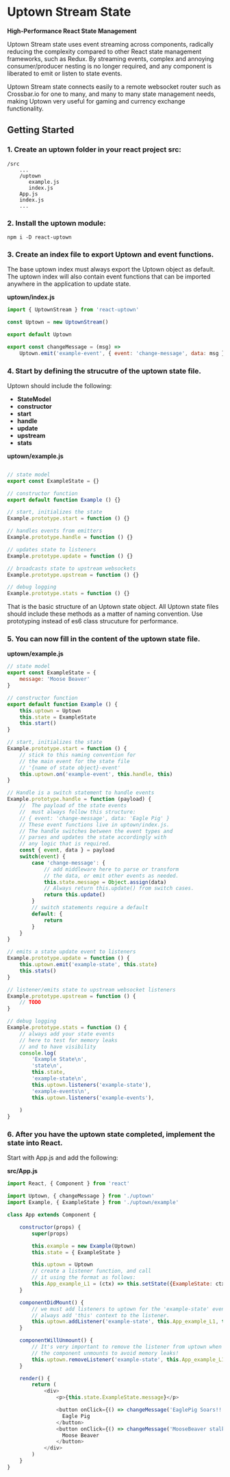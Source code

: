 # Uptown Stream State

**High-Performance React State Management**

Uptown Stream state uses event streaming across components, radically reducing the complexity compared to other React state management frameworks, such as Redux. By streaming events, complex and annoying consumer/producer nesting is no longer required, and any component is liberated to emit or listen to state events.

Uptown Stream state connects easily to a remote websocket router such as Crossbar.io for one to many, and many to many state management needs, making Uptown very useful for gaming and currency exchange functionality. 

## Getting Started

### 1. Create an uptown folder in your react project src:

```
/src
    ...
    /uptown
       example.js
       index.js
    App.js
    index.js
    ...
```

### 2. Install the uptown module:

```
npm i -D react-uptown
```

### 3. Create an index file to export Uptown and event functions.

The base uptown index must always export the Uptown object as default. The uptown index will also contain event functions that can be imported anywhere in the application to update state.

**uptown/index.js**
```javascript
import { UptownStream } from 'react-uptown'

const Uptown = new UptownStream()

export default Uptown

export const changeMessage = (msg) =>
    Uptown.emit('example-event', { event: 'change-message', data: msg })

```

### 4. Start by defining the strucutre of the uptown state file.

Uptown should include the following:

- **StateModel**
- **constructor**
- **start**
- **handle**
- **update**
- **upstream**
- **stats**

**uptown/example.js**
```javascript

// state model
export const ExampleState = {}

// constructor function
export default function Example () {}

// start, initializes the state
Example.prototype.start = function () {}

// handles events from emitters
Example.prototype.handle = function () {}

// updates state to listeners
Example.prototype.update = function () {}

// broadcasts state to upstream websockets
Example.prototype.upstream = function () {}

// debug logging
Example.prototype.stats = function () {}
```

That is the basic structure of an Uptown state object. All Uptown state files should include these methods as a matter of naming convention. Use prototyping instead of es6 class strucuture for performance.

### 5. You can now fill in the content of the uptown state file.

**uptown/example.js**
```javascript
// state model
export const ExampleState = {
    message: 'Moose Beaver'
}

// constructor function
export default function Example () {
    this.uptown = Uptown
    this.state = ExampleState
    this.start()
}

// start, initializes the state
Example.prototype.start = function () {
    // stick to this naming convention for
    // the main event for the state file
    // '{name of state object}-event'
    this.uptown.on('example-event', this.handle, this)
}

// Handle is a switch statement to handle events 
Example.prototype.handle = function (payload) {
    //  The payload of the state events
    //  must always follow this structure:
    // { event: 'change-message', data: 'Eagle Pig' }
    // These event functions live in uptown/index.js.
    // The handle switches between the event types and 
    // parses and updates the state accordingly with
    // any logic that is required.
    const { event, data } = payload
    switch(event) {
        case 'change-message': {
            // add middleware here to parse or transform
            // the data, or emit other events as needed.
            this.state.message = Object.assign(data)
            // Always return this.update() from switch cases.
            return this.update()
        }
        // switch statements require a default
        default: {
            return
        }
    }
}

// emits a state update event to listeners
Example.prototype.update = function () {
    this.uptown.emit('example-state', this.state)
    this.stats()
}

// listener/emits state to upstream websocket listeners
Example.prototype.upstream = function () {
    // TODO
}

// debug logging
Example.prototype.stats = function () {
    // always add your state events
    // here to test for memory leaks
    // and to have visibility
    console.log(
        'Example State\n',
        'state\n',
        this.state,
        'example-state\n',
        this.uptown.listeners('example-state'),
        'example-events\n',
        this.uptown.listeners('example-events'),
        
    )
}
```

### 6. After you have the uptown state completed, implement the state into React.

Start with App.js and add the following:

**src/App.js**
```javascript
import React, { Component } from 'react'

import Uptown, { changeMessage } from './uptown'
import Example, { ExampleState } from './uptown/example'

class App extends Component {

    constructor(props) {
        super(props)

        this.example = new Example(Uptown)
        this.state = { ExampleState }

        this.uptown = Uptown
        // create a listener function, and call
        // it using the format as follows:
        this.App_example_L1 = (ctx) => this.setState({ExampleState: ctx})
    }

    componentDidMount() {
        // we must add listeners to uptown for the 'example-state' events
        // always add 'this' context to the listener.
        this.uptown.addListener('example-state', this.App_example_L1, this)
    }

    componentWillUnmount() {
        // It's very important to remove the listener from uptown when 
        // the component unmounts to avoid memory leaks!
        this.uptown.removeListener('example-state', this.App_example_L1)
    }

    render() {
        return (
            <div>
                <p>{this.state.ExampleState.message}</p>

                <button onClick={() => changeMessage('EaglePig Soars!!!')}>
                  Eagle Pig
                </button>
                <button onClick={() => changeMessage('MooseBeaver stalks!!')}>
                  Moose Beaver
                </button>
            </div>
        )
    }
}





